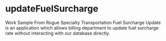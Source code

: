 # updateFuelSurcharge
Work Sample From Rogue Specialty Transportation
Fuel Surcharge Update is an application which allows billing department to update fuel surcharge rate without interacting with our database directly.
